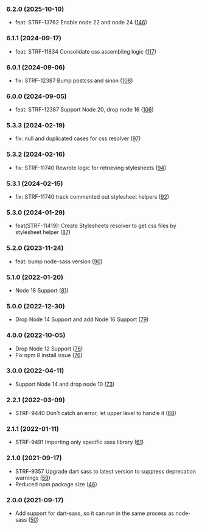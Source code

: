 ### 6.2.0  (2025-10-10)

-   feat: STRF-13762 Enable node 22 and node 24 ([146](https://github.com/bigcommerce/stencil-styles/pull/146))

### 6.1.1  (2024-09-17)

-   feat: STRF-11834 Consolidate css assembling logic ([117](https://github.com/bigcommerce/stencil-styles/pull/117))

### 6.0.1  (2024-09-06)

-   fix: STRF-12387 Bump postcss and sinon ([108](https://github.com/bigcommerce/stencil-styles/pull/108))

### 6.0.0  (2024-09-05)

-   feat: STRF-12387 Support Node 20, drop node 16 ([106](https://github.com/bigcommerce/stencil-styles/pull/106))

### 5.3.3  (2024-02-19)

-   fix: null and duplicated cases for css resolver ([97](https://github.com/bigcommerce/stencil-styles/pull/97))

### 5.3.2  (2024-02-16)

-   fix: STRF-11740 Rewrote logic for retrieving stylesheets  ([94](https://github.com/bigcommerce/stencil-styles/pull/94))

### 5.3.1  (2024-02-15)

-   fix: STRF-11740 track commented out stylesheet helpers  ([92](https://github.com/bigcommerce/stencil-styles/pull/92))

### 5.3.0  (2024-01-29)

-   feat(STRF-11419): Create Stylesheets resolver to get css files by stylesheet helper  ([87](https://github.com/bigcommerce/stencil-styles/pull/87))


### 5.2.0  (2023-11-24)

-   feat: bump node-sass version ([90](https://github.com/bigcommerce/stencil-styles/pull/90))

### 5.1.0  (2022-01-20)

-   Node 18 Support  ([81](https://github.com/bigcommerce/stencil-styles/pull/81))

### 5.0.0  (2022-12-30)

-   Drop Node 14 Support and add Node 16 Support  ([79](https://github.com/bigcommerce/stencil-styles/pull/79))

### 4.0.0  (2022-10-05)

-   Drop Node 12 Support ([76](https://github.com/bigcommerce/stencil-styles/pull/76))
-   Fix npm 8 install issue ([76](https://github.com/bigcommerce/stencil-styles/pull/76))

### 3.0.0 (2022-04-11)

-   Support Node 14 and drop node 10 ([73](https://github.com/bigcommerce/stencil-styles/pull/73))
### 2.2.1 (2022-03-09)

-   STRF-9440 Don't catch an error, let upper level to handle it ([68](https://github.com/bigcommerce/stencil-styles/pull/68))

### 2.1.1 (2022-01-11)

-   STRF-9491 Importing only specific sass library ([61](https://github.com/bigcommerce/stencil-styles/pull/61))

### 2.1.0 (2021-09-17)

-   STRF-9357 Upgrade dart sass to latest version to suppress deprecation warnings ([59](https://github.com/bigcommerce/stencil-styles/pull/59))
-   Reduced npm package size ([46](hhttps://github.com/bigcommerce/stencil-styles/pull/46))

### 2.0.0 (2021-09-17)

-  Add support for dart-sass, so it can run in the same process as node-sass ([50](https://github.com/bigcommerce/stencil-styles/pull/50))
